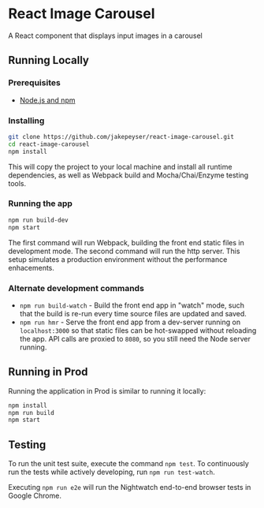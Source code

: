 # React Image Carousel

A React component that displays input images in a carousel

## Running Locally

### Prerequisites
- [Node.js and npm](https://nodejs.org/en/)

### Installing

```sh
git clone https://github.com/jakepeyser/react-image-carousel.git
cd react-image-carousel
npm install
```

This will copy the project to your local machine and install all runtime dependencies, as well as Webpack build and Mocha/Chai/Enzyme testing tools.

### Running the app

```sh
npm run build-dev
npm start
```

The first command will run Webpack, building the front end static files in development mode. The second command will run the http server. This setup simulates a production environment without the performance enhacements.

### Alternate development commands

- `npm run build-watch` - Build the front end app in "watch" mode, such that the build is re-run every time source files are updated and saved.
- `npm run hmr` - Serve the front end app from a dev-server running on `localhost:3000` so that static files can be hot-swapped without reloading the app. API calls are proxied to `8080`, so you still need the Node server running.

## Running in Prod

Running the application in Prod is similar to running it locally:

```sh
npm install
npm run build
npm start
```

## Testing

To run the unit test suite, execute the command `npm test`. To continuously run the tests while actively developing, run `npm run test-watch`.

Executing `npm run e2e` will run the Nightwatch end-to-end browser tests in Google Chrome.